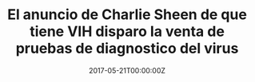 ---
date: '2017-05-21T00:00:00Z'
external_link: https://web.archive.org/web/20210616055118/https://www.larazon.es/atusalud/salud/el-anuncio-de-charlie-sheen-de-que-tiene-vih-disparo-la-venta-de-pruebas-de-diagnostico-del-virus-DM15195240/
image:
  focal_point: Smart
original_link: https://www.larazon.es/atusalud/salud/el-anuncio-de-charlie-sheen-de-que-tiene-vih-disparo-la-venta-de-pruebas-de-diagnostico-del-virus-DM15195240/
summary: La revelacion del actor tuvo un impacto asombroso en comparacion con las
  campanas tradicionales. Investigadores de la Universidad Estatal de San Diego (Estados
  Unidos) han constatado que la decision del actor Charlie Sheen de anunciar en noviembre
  de 2015 que tenia VIH desemboco en una cascada de ventas de test rapidos de diagnostico
  del virus en las semanas posteriores. En este caso, los investigadores recopilaron
  datos de las ventas semanales del kit de diagnostico 'OraQuick', el unico que se
  comercializa en Estados Unidos para su uso domestico, y tambien analizaron las busquedas
  en Google de este producto para relacionar ambos factores con la entrevista del
  actor en la cadena de television NBC en la que confeso su enfermedad. "Una estrategia
  que nos permitio obtener una estimacion real del 'efecto Charlie Sheen' sobre la
  prevencion del VIH", ha explicado Eric Leas, uno de los investigadores de este trabajo.
  Asi, vieron que la semana del anuncio de Sheen coincidio con aumento de las ventas
  del kit de diagnostico de casi el doble, alcanzando su maximo historico, manteniendose
  significativamente altas durante las tres semanas siguientes, con 8.225 dispositivos
  vendidos mas de lo esperado.
title: El anuncio de Charlie Sheen de que tiene VIH disparo la venta de pruebas de
  diagnostico del virus
---